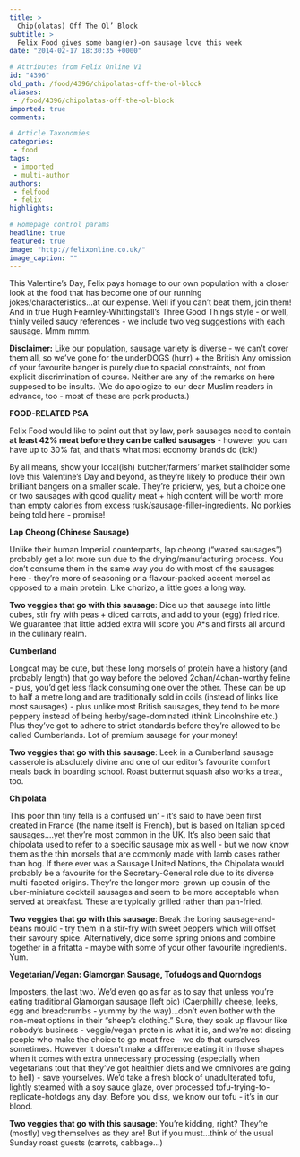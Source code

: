 ```yaml
---
title: >
  Chip(olatas) Off The Ol’ Block
subtitle: >
  Felix Food gives some bang(er)-on sausage love this week
date: "2014-02-17 18:30:35 +0000"

# Attributes from Felix Online V1
id: "4396"
old_path: /food/4396/chipolatas-off-the-ol-block
aliases:
 - /food/4396/chipolatas-off-the-ol-block
imported: true
comments:

# Article Taxonomies
categories:
 - food
tags:
 - imported
 - multi-author
authors:
 - felfood
 - felix
highlights:

# Homepage control params
headline: true
featured: true
image: "http://felixonline.co.uk/"
image_caption: ""
---
```


This Valentine’s Day, Felix pays homage to our own population with a closer look at the food that has become one of our running jokes/characteristics...at our expense. Well if you can’t beat them, join them! And in true Hugh Fearnley-Whittingstall’s Three Good Things style - or well, thinly veiled saucy references - we include two veg suggestions with each sausage. Mmm mmm.

__Disclaimer:__ Like our population, sausage variety is diverse - we can’t cover them all, so we’ve gone for the underDOGS (hurr) + the British Any omission of your favourite banger is purely due to spacial constraints, not from explicit discrimination of course. Neither are any of the remarks on here supposed to be insults. (We do apologize to our dear Muslim readers in advance, too - most of these are pork products.)

__FOOD-RELATED PSA__

Felix Food would like to point out that by law, pork sausages need to contain __at least 42% meat before they can be called sausages__ - however you can have up to 30% fat, and that’s what most economy brands do (ick!)

By all means, show your local(ish) butcher/farmers’ market stallholder some love this Valentine’s Day and beyond, as they’re likely to produce their own brilliant bangers on a smaller scale. They’re pricierw, yes, but a choice one or two sausages with good quality meat + high content will be worth more than empty calories from excess rusk/sausage-filler-ingredients. No porkies being told here - promise!

__Lap Cheong (Chinese Sausage)__

Unlike their human Imperial counterparts, lap cheong (“waxed sausages”) probably get a lot more sun due to the drying/manufacturing process. You don’t consume them in the same way you do with most of the sausages here - they’re more of seasoning or a flavour-packed accent morsel as opposed to a main protein. Like chorizo, a little goes a long way.

__Two veggies that go with this sausage__: Dice up that sausage into little cubes, stir fry with peas + diced carrots, and add to your (egg) fried rice. We guarantee that little added extra will score you A*s and firsts all around in the culinary realm.

__Cumberland__

Longcat may be cute, but these long morsels of protein have a history (and probably length) that go way before the beloved 2chan/4chan-worthy feline - plus, you’d get less flack consuming one over the other. These can be up to half a metre long and are traditionally sold in coils (instead of links like most sausages) - plus unlike most British sausages, they tend to be more peppery instead of being herby/sage-dominated (think Lincolnshire etc.) Plus they’ve got to adhere to strict standards before they’re allowed to be called Cumberlands. Lot of premium sausage for your money!

__Two veggies that go with this sausage__: Leek in a Cumberland sausage casserole is absolutely divine and one of our editor’s favourite comfort meals back in boarding school. Roast butternut squash also works a treat, too.

__Chipolata__

This poor thin tiny fella is a confused un’ - it’s said to have been first created in France (the name itself is French), but is based on Italian spiced sausages….yet they’re most common in the UK. It’s also been said that chipolata used to refer to a specific sausage mix as well - but we now know them as the thin morsels that are commonly made with lamb cases rather than hog. If there ever was a Sausage United Nations, the Chipolata would probably be a favourite for the Secretary-General role due to its diverse multi-faceted origins. They’re the longer more-grown-up cousin of the uber-miniature cocktail sausages and seem to be more acceptable when served at breakfast. These are typically grilled rather than pan-fried.

__Two veggies that go with this sausage__: Break the boring sausage-and-beans mould - try them in a stir-fry with sweet peppers which will offset their savoury spice. Alternatively, dice some spring onions and combine together in a fritatta - maybe with some of your other favourite ingredients. Yum.

__Vegetarian/Vegan: Glamorgan Sausage, Tofudogs and Quorndogs__

Imposters, the last two. We’d even go as far as to say that unless you’re eating traditional Glamorgan sausage (left pic) (Caerphilly cheese, leeks, egg and breadcrumbs - yummy by the way)...don’t even bother with the non-meat options in their “sheep’s clothing.” Sure, they soak up flavour like nobody’s business - veggie/vegan protein is what it is, and we’re not dissing people who make the choice to go meat free - we do that ourselves sometimes. However it doesn’t make a difference eating it in those shapes when it comes with extra unnecessary processing (especially when vegetarians tout that they’ve got healthier diets and we omnivores are going to hell) - save yourselves. We’d take a fresh block of unadulterated tofu, lightly steamed with a soy sauce glaze, over processed tofu-trying-to-replicate-hotdogs any day. Before you diss, we know our tofu - it’s in our blood.

__Two veggies that go with this sausage__: You’re kidding, right? They’re (mostly) veg themselves as they are! But if you must...think of the usual Sunday roast guests (carrots, cabbage…)
